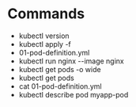 # Commands
- kubectl version
- kubectl apply -f
- 01-pod-definition.yml
- kubectl run nginx --image nginx
- kubectl get pods -o wide
- kubectl get pods
-  cat 01-pod-definition.yml
-  kubectl describe pod myapp-pod
